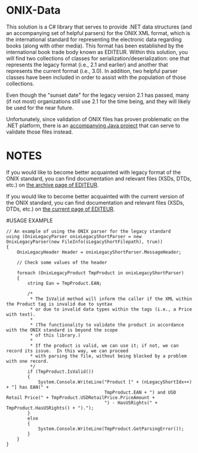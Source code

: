 # ONIX-Data
This solution is a C# library that serves to provide .NET data structures (and an accompanying set of helpful parsers) for the ONIX XML format, which is the international standard for representing the electronic data regarding books (along with other media).  This format has been established by the international book trade body known as EDITEUR.  Within this solution, you will find two collections of classes for serialization/deserialization: one that represents the legacy format (i.e., 2.1 and earlier) and another that represents the current format (i.e., 3.0).  In addition, two helpful parser classes have been included in order to assist with the population of those collections.

Even though the "sunset date" for the legacy version 2.1 has passed, many (if not most) organizations still use 2.1 for the time being, and they will likely be used for the near future.

Unfortunately, since validation of ONIX files has proven problematic on the .NET platform, there is an <a target="_blank" href="https://github.com/jaerith/ONIX-Validator">accompanying Java project</a> that can serve to validate those files instead.

# NOTES

If you would like to become better acquainted with legacy format of the ONIX standard, you can find documentation and relevant files (XSDs, DTDs, etc.) on <a target="_blank" href="http://www.editeur.org/15/Archived-Previous-Releases/">the archive page of EDITEUR</a>.

If you would like to become better acquainted with the current version of the ONIX standard, you can find documentation and relevant files (XSDs, DTDs, etc.) on <a target="_blank" href="http://www.editeur.org/93/Release-3.0-Downloads/">the current page of EDITEUR</a>.

#USAGE EXAMPLE

    // An example of using the ONIX parser for the legacy standard
    using (OnixLegacyParser onixLegacyShortParser = new OnixLegacyParser(new FileInfo(sLegacyShortFilepath), true))
    {
        OnixLegacyHeader Header = onixLegacyShortParser.MessageHeader;

        // Check some values of the header
    
        foreach (OnixLegacyProduct TmpProduct in onixLegacyShortParser)
        {
            string Ean = TmpProduct.EAN;

            /*
             * The IsValid method will inform the caller if the XML within the Product tag is invalid due to syntax
             * or due to invalid data types within the tags (i.e., a Price with text).
             *
             * (The functionality to validate the product in accordance with the ONIX standard is beyond the scope
             * of this library.)
             *
             * If the product is valid, we can use it; if not, we can record its issue.  In this way, we can proceed 
             * with parsing the file, without being blocked by a problem with one record.
             */
            if (TmpProduct.IsValid())
            {
                System.Console.WriteLine("Product [" + (nLegacyShortIdx++) + "] has EAN(" +
                                         TmpProduct.EAN + ") and USD Retail Price(" + TmpProduct.USDRetailPrice.PriceAmount +
                                         ") - HasUSRights(" + TmpProduct.HasUSRights() + ").");
            }
            else
            {
                System.Console.WriteLine(TmpProduct.GetParsingError());
            }
        }
    }
